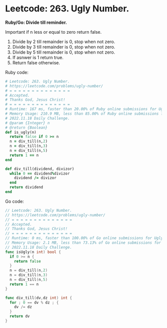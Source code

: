 # Leetcode: 263. Ugly Number.

**Ruby/Go: Divide till reminder.**

Important if n less or equal to zero return false.

1. Divide by 2 till remainder is 0, stop when not zero.
2. Divide by 3 till remainder is 0, stop when not zero.
3. Divide by 5 till remainder is 0, stop when not zero.
4. If asnwer is 1 return true.
5. Return false otherwise.

Ruby code:
```Ruby
# Leetcode: 263. Ugly Number.
# https://leetcode.com/problems/ugly-number/
# = = = = = = = = = = = = = =
# Accepted.
# Thanks God, Jesus Christ!
# = = = = = = = = = = = = = =
# Runtime: 167 ms, faster than 20.00% of Ruby online submissions for Ugly Number.
# Memory Usage: 210.9 MB, less than 85.00% of Ruby online submissions for Ugly Number.
# 2022.11.18 Daily Challenge.
# @param {Integer} n
# @return {Boolean}
def is_ugly(n)
  return false if 0 >= n
  n = div_till(n,2)
  n = div_till(n,3)
  n = div_till(n,5)
  return 1 == n
end

def div_till(dividend, divizor)
  while 0 == dividend%divizor
    dividend /= divizor
  end
  return dividend
end
```
Go code:
```Go
// Leetcode: 263. Ugly Number.
// https://leetcode.com/problems/ugly-number/
// = = = = = = = = = = = = = =
// Accepted.
// Thanks God, Jesus Christ!
// = = = = = = = = = = = = = =
// Runtime: 0 ms, faster than 100.00% of Go online submissions for Ugly Number.
// Memory Usage: 2.1 MB, less than 73.13% of Go online submissions for Ugly Number.
// 2022.11.18 Daily Challenge.
func isUgly(n int) bool {
  if 0 >= n {
    return false
  }
  n = div_till(n,2)
  n = div_till(n,3)
  n = div_till(n,5)
  return 1 == n
}

func div_till(dv,dz int) int {
  for ; 0 == dv % dz ; {
    dv /= dz
  }
  return dv
}
```
